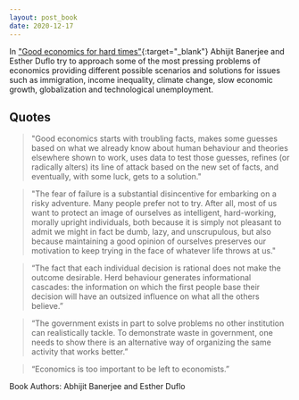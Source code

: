 ```yaml
---
layout: post_book
date: 2020-12-17
---
```


In ["Good economics for hard times"](https://amzn.to/38cxnKd){:target="_blank"} Abhijit Banerjee and Esther Duflo try to approach some of the most pressing problems of economics providing different possible scenarios and solutions for issues such as immigration, income inequality, climate change, slow economic growth, globalization and technological unemployment.

<!--end_excerpt-->

## Quotes

> "Good economics starts with troubling facts, makes some guesses based on what we already know about human behaviour and theories elsewhere shown to work, uses data to test those guesses, refines (or radically alters) its line of attack based on the new set of facts, and eventually, with some luck, gets to a solution."

> "The fear of failure is a substantial disincentive for embarking on a risky adventure. Many people prefer not to try. After all, most of us want to protect an image of ourselves as intelligent, hard-working, morally upright individuals, both because it is simply not pleasant to admit we might in fact be dumb, lazy, and unscrupulous, but also because maintaining a good opinion of ourselves preserves our motivation to keep trying in the face of whatever life throws at us."

> “The fact that each individual decision is rational does not make the outcome desirable. Herd behaviour generates informational cascades: the information on which the first people base their decision will have an outsized influence on what all the others believe.”

> “The government exists in part to solve problems no other institution can realistically tackle. To demonstrate waste in government, one needs to show there is an alternative way of organizing the same activity that works better.”

> “Economics is too important to be left to economists.”


Book Authors: Abhijit Banerjee and Esther Duflo
